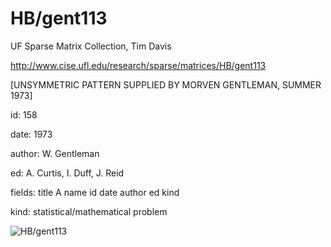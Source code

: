 # HB/gent113

 UF Sparse Matrix Collection, Tim Davis

 http://www.cise.ufl.edu/research/sparse/matrices/HB/gent113

 [UNSYMMETRIC PATTERN SUPPLIED BY MORVEN GENTLEMAN, SUMMER  1973]

 id: 158

 date: 1973

 author: W. Gentleman

 ed: A. Curtis, I. Duff, J. Reid

 fields: title A name id date author ed kind

 kind: statistical/mathematical problem

![HB/gent113](http://yifanhu.net/GALLERY/GRAPHS/GIF_SMALL/HB@gent113.gif)
